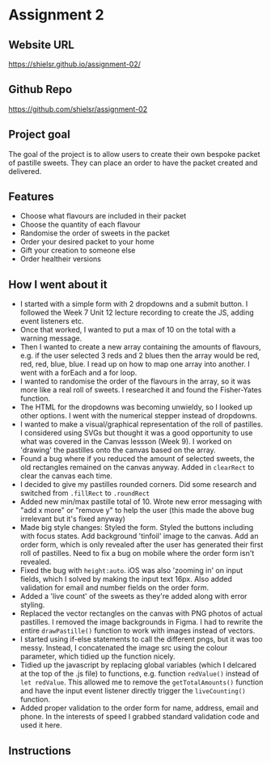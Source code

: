 # Assignment 2

## Website URL
https://shielsr.github.io/assignment-02/

## Github Repo
https://github.com/shielsr/assignment-02

## Project goal
The goal of the project is to allow users to create their own bespoke packet of pastille sweets. They can place an order to have the packet created and delivered.

## Features

- Choose what flavours are included in their packet
- Choose the quantity of each flavour
- Randomise the order of sweets in the packet
- Order your desired packet to your home
- Gift your creation to someone else
- Order healtheir versions


## How I went about it

- I started with a simple form with 2 dropdowns and a submit button. I followed the Week 7 Unit 12 lecture recording to create the JS, adding event listeners etc.
- Once that worked, I wanted to put a max of 10 on the total with a warning message.
- Then I wanted to create a new array containing the amounts of flavours, e.g. if the user selected 3 reds and 2 blues then the array would be red, red, red, blue, blue. I read up on how to map one array into another. I went with a forEach and a for loop.
- I wanted to randomise the order of the flavours in the array, so it was more like a real roll of sweets. I researched it and found the Fisher-Yates function.
- The HTML for the dropdowns was becoming unwieldy, so I looked up other options. I went with the numerical stepper instead of dropdowns.
- I wanted to make a visual/graphical representation of the roll of pastilles. I considered using SVGs but thought it was a good opportunity to use what was covered in the Canvas lessson (Week 9). I worked on 'drawing' the pastilles onto the canvas based on the array.
- Found a bug where if you reduced the amount of selected sweets, the old rectangles remained on the canvas anyway. Added in `clearRect` to clear the canvas each time. 
- I decided to give my pastilles rounded corners. Did some research and switched from `.fillRect` to `.roundRect`
- Added new min/max pastille total of 10. Wrote new error messaging with "add x more" or "remove y" to help the user (this made the above bug irrelevant but it's fixed anyway)
- Made big style changes: Styled the form. Styled the buttons including with focus states. Add background 'tinfoil' image to the canvas. Add an order form, which is only revealed after the user has generated their first roll of pastilles. Need to fix a bug on mobile where the order form isn't revealed.
- Fixed the bug with `height:auto`. iOS was also 'zooming in' on input fields, which I solved by making the input text 16px. Also added validation for email and number fields on the order form.
- Added a 'live count' of the sweets as they're added along with error styling.
- Replaced the vector rectangles on the canvas with PNG photos of actual pastilles. I removed the image backgrounds in Figma. I had to rewrite the entire `drawPastille()` function to work with images instead of vectors.
- I started using if-else statements to call the different pngs, but it was too messy. Instead, I concatenated the image src using the colour parameter, which tidied up the function nicely.
- Tidied up the javascript by replacing global variables (which I delcared at the top of the .js file) to functions, e.g. function `redValue()` instead of `let redValue`. This allowed me to remove the `getTotalAmounts()` function and have the input event listener directly trigger the `liveCounting()` function.
- Added proper validation to the order form for name, address, email and phone. In the interests of speed I grabbed standard validation code and used it here.


## Instructions

